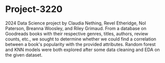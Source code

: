 # Project-3220

2024 Data Science project by Claudia Nething, Revel Etheridge, Nol Paterson, Breanna Woosley, and Riley Grimaud. From a database on Goodreads books with their respective genres, titles, authors, review counts, etc., we sought to determine whether we could find a correlation between a book's popularity with the provided attributes. Random forest and KNN models were both explored after some data cleaning and EDA on the given dataset.
